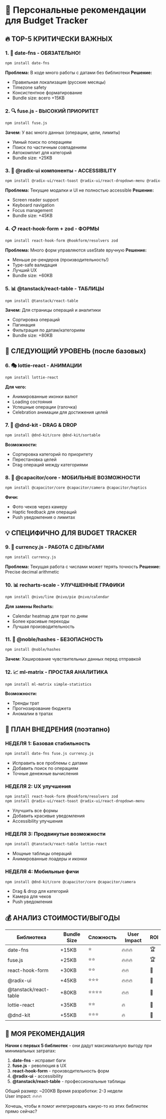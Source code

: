 # 🎯 Персональные рекомендации для Budget Tracker

## 🔥 TOP-5 КРИТИЧЕСКИ ВАЖНЫХ

### 1. 📅 **date-fns** - ОБЯЗАТЕЛЬНО!

```bash
npm install date-fns
```

**Проблема:** В коде много работы с датами без библиотеки
**Решение:**

- Правильная локализация (русские месяцы)
- Timezone safety
- Консистентное форматирование
- Bundle size: всего +15KB

### 2. 🔍 **fuse.js** - ВЫСОКИЙ ПРИОРИТЕТ

```bash
npm install fuse.js
```

**Зачем:** У вас много данных (операции, цели, лимиты)

- Умный поиск по операциям
- Поиск по частичным совпадениям
- Автокомплит для категорий
- Bundle size: +25KB

### 3. 🎨 **@radix-ui** компоненты - ACCESSIBILITY

```bash
npm install @radix-ui/react-toast @radix-ui/react-dropdown-menu @radix-ui/react-dialog
```

**Проблема:** Текущие модалки и UI не полностью accessible
**Решение:**

- Screen reader support
- Keyboard navigation
- Focus management
- Bundle size: +45KB

### 4. 📋 **react-hook-form + zod** - ФОРМЫ

```bash
npm install react-hook-form @hookform/resolvers zod
```

**Проблема:** Много форм управляются useState вручную
**Решение:**

- Меньше ре-рендеров (производительность!)
- Type-safe валидация
- Лучший UX
- Bundle size: +60KB

### 5. 📊 **@tanstack/react-table** - ТАБЛИЦЫ

```bash
npm install @tanstack/react-table
```

**Зачем:** Для страницы операций и аналитики

- Сортировка операций
- Пагинация
- Фильтрация по датам/категориям
- Bundle size: +80KB

## 🚀 СЛЕДУЮЩИЙ УРОВЕНЬ (после базовых)

### 6. 🎭 **lottie-react** - АНИМАЦИИ

```bash
npm install lottie-react
```

**Для чего:**

- Анимированные иконки валют
- Loading состояния
- Успешные операции (галочка)
- Celebration анимации для достижения целей

### 7. 🔄 **@dnd-kit** - DRAG & DROP

```bash
npm install @dnd-kit/core @dnd-kit/sortable
```

**Возможности:**

- Сортировка категорий по приоритету
- Перестановка целей
- Drag операций между категориями

### 8. 📱 **@capacitor/core** - МОБИЛЬНЫЕ ВОЗМОЖНОСТИ

```bash
npm install @capacitor/core @capacitor/camera @capacitor/haptics
```

**Фичи:**

- Фото чеков через камеру
- Haptic feedback для операций
- Push уведомления о лимитах

## 💡 СПЕЦИФИЧНО ДЛЯ BUDGET TRACKER

### 9. 🧮 **currency.js** - РАБОТА С ДЕНЬГАМИ

```bash
npm install currency.js
```

**Проблема:** Текущая работа с числами может терять точность
**Решение:** Precise decimal arithmetic

### 10. 📊 **recharts-scale** - УЛУЧШЕННЫЕ ГРАФИКИ

```bash
npm install @nivo/line @nivo/pie @nivo/calendar
```

**Для замены Recharts:**

- Calendar heatmap для трат по дням
- Более красивые переходы
- Лучшая производительность

### 11. 🔐 **@noble/hashes** - БЕЗОПАСНОСТЬ

```bash
npm install @noble/hashes
```

**Зачем:** Хэширование чувствительных данных перед отправкой

### 12. 📈 **ml-matrix** - ПРОСТАЯ АНАЛИТИКА

```bash
npm install ml-matrix simple-statistics
```

**Возможности:**

- Тренды трат
- Прогнозирование бюджета
- Аномалии в тратах

## 🎯 ПЛАН ВНЕДРЕНИЯ (поэтапно)

### НЕДЕЛЯ 1: Базовая стабильность

```bash
npm install date-fns fuse.js currency.js
```

- Исправить все проблемы с датами
- Добавить поиск по операциям
- Точные денежные вычисления

### НЕДЕЛЯ 2: UX улучшения

```bash
npm install react-hook-form @hookform/resolvers zod
npm install @radix-ui/react-toast @radix-ui/react-dropdown-menu
```

- Улучшить все формы
- Добавить красивые уведомления
- Accessibility улучшения

### НЕДЕЛЯ 3: Продвинутые возможности

```bash
npm install @tanstack/react-table lottie-react
```

- Мощные таблицы операций
- Анимированные лоадеры и иконки

### НЕДЕЛЯ 4: Мобильные фичи

```bash
npm install @dnd-kit/core @capacitor/core @capacitor/camera
```

- Drag & drop для категорий
- Камера для чеков
- Push уведомления

## 💰 АНАЛИЗ СТОИМОСТИ/ВЫГОДЫ

| Библиотека            | Bundle Size | Сложность | User Impact | ROI |
| --------------------- | ----------- | --------- | ----------- | --- |
| date-fns              | +15KB       | ⭐        | 🔥🔥🔥      | 🏆  |
| fuse.js               | +25KB       | ⭐⭐      | 🔥🔥🔥      | 🏆  |
| react-hook-form       | +30KB       | ⭐⭐      | 🔥🔥        | 🥇  |
| @radix-ui             | +45KB       | ⭐⭐⭐    | 🔥🔥🔥      | 🥇  |
| @tanstack/react-table | +80KB       | ⭐⭐⭐⭐  | 🔥🔥        | 🥈  |
| lottie-react          | +35KB       | ⭐⭐      | 🔥          | 🥈  |
| @dnd-kit              | +55KB       | ⭐⭐⭐    | 🔥          | 🥉  |

## 🏁 МОЯ РЕКОМЕНДАЦИЯ

**Начни с первых 5 библиотек** - они дадут максимальную выгоду при минимальных затратах:

1. **date-fns** - исправит баги
2. **fuse.js** - революция в UX
3. **react-hook-form** - производительность форм
4. **@radix-ui** - accessibility
5. **@tanstack/react-table** - профессиональные таблицы

Общий размер: ~200KB
Время разработки: 2-3 недели  
User impact: 🔥🔥🔥

Хочешь, чтобы я помог интегрировать какую-то из этих библиотек прямо сейчас?
